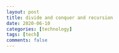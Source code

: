 ```yaml
---
layout: post
title: divide and conquer and recursion
date: 2020-06-10
categories: [technology]
tags: [tech]
comments: false
---
```


